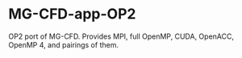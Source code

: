 # MG-CFD-app-OP2
OP2 port of MG-CFD. Provides MPI, full OpenMP, CUDA, OpenACC, OpenMP 4, and pairings of them.
